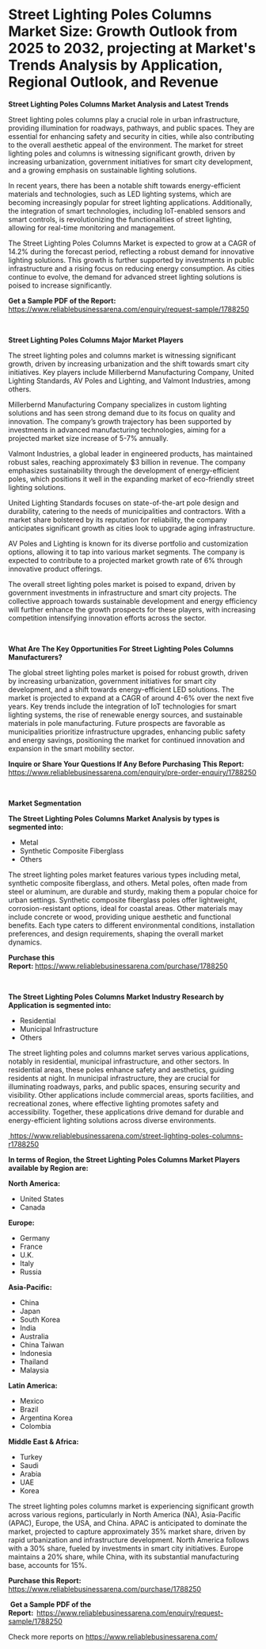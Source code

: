 <p><h1>Street Lighting Poles Columns Market Size: Growth Outlook from 2025 to 2032, projecting at Market's Trends Analysis by Application, Regional Outlook, and Revenue</h1></p><p><strong>Street Lighting Poles Columns Market Analysis and Latest Trends</strong></p>
<p><p>Street lighting poles columns play a crucial role in urban infrastructure, providing illumination for roadways, pathways, and public spaces. They are essential for enhancing safety and security in cities, while also contributing to the overall aesthetic appeal of the environment. The market for street lighting poles and columns is witnessing significant growth, driven by increasing urbanization, government initiatives for smart city development, and a growing emphasis on sustainable lighting solutions.</p><p>In recent years, there has been a notable shift towards energy-efficient materials and technologies, such as LED lighting systems, which are becoming increasingly popular for street lighting applications. Additionally, the integration of smart technologies, including IoT-enabled sensors and smart controls, is revolutionizing the functionalities of street lighting, allowing for real-time monitoring and management.</p><p>The Street Lighting Poles Columns Market is expected to grow at a CAGR of 14.2% during the forecast period, reflecting a robust demand for innovative lighting solutions. This growth is further supported by investments in public infrastructure and a rising focus on reducing energy consumption. As cities continue to evolve, the demand for advanced street lighting solutions is poised to increase significantly.</p></p>
<p><strong>Get a Sample PDF of the Report:&nbsp;</strong> <a href="https://www.reliablebusinessarena.com/enquiry/request-sample/1788250?utm_campaign=3170&utm_medium=2&utm_source=Github&utm_content=ia&utm_term=05042025&utm_id=street-lighting-poles-columns">https://www.reliablebusinessarena.com/enquiry/request-sample/1788250</a></p>
<p>&nbsp;</p>
<p><strong>Street Lighting Poles Columns Major Market Players</strong></p>
<p><p>The street lighting poles and columns market is witnessing significant growth, driven by increasing urbanization and the shift towards smart city initiatives. Key players include Millerbernd Manufacturing Company, United Lighting Standards, AV Poles and Lighting, and Valmont Industries, among others.</p><p>Millerbernd Manufacturing Company specializes in custom lighting solutions and has seen strong demand due to its focus on quality and innovation. The company’s growth trajectory has been supported by investments in advanced manufacturing technologies, aiming for a projected market size increase of 5-7% annually.</p><p>Valmont Industries, a global leader in engineered products, has maintained robust sales, reaching approximately $3 billion in revenue. The company emphasizes sustainability through the development of energy-efficient poles, which positions it well in the expanding market of eco-friendly street lighting solutions.</p><p>United Lighting Standards focuses on state-of-the-art pole design and durability, catering to the needs of municipalities and contractors. With a market share bolstered by its reputation for reliability, the company anticipates significant growth as cities look to upgrade aging infrastructure.</p><p>AV Poles and Lighting is known for its diverse portfolio and customization options, allowing it to tap into various market segments. The company is expected to contribute to a projected market growth rate of 6% through innovative product offerings.</p><p>The overall street lighting poles market is poised to expand, driven by government investments in infrastructure and smart city projects. The collective approach towards sustainable development and energy efficiency will further enhance the growth prospects for these players, with increasing competition intensifying innovation efforts across the sector.</p></p>
<p>&nbsp;</p>
<p><strong>What Are The Key Opportunities For Street Lighting Poles Columns Manufacturers?</strong></p>
<p><p>The global street lighting poles market is poised for robust growth, driven by increasing urbanization, government initiatives for smart city development, and a shift towards energy-efficient LED solutions. The market is projected to expand at a CAGR of around 4-6% over the next five years. Key trends include the integration of IoT technologies for smart lighting systems, the rise of renewable energy sources, and sustainable materials in pole manufacturing. Future prospects are favorable as municipalities prioritize infrastructure upgrades, enhancing public safety and energy savings, positioning the market for continued innovation and expansion in the smart mobility sector.</p></p>
<p><strong>Inquire or Share Your Questions If Any Before Purchasing This Report:</strong> <a href="https://www.reliablebusinessarena.com/enquiry/pre-order-enquiry/1788250?utm_campaign=3170&utm_medium=2&utm_source=Github&utm_content=ia&utm_term=05042025&utm_id=street-lighting-poles-columns">https://www.reliablebusinessarena.com/enquiry/pre-order-enquiry/1788250</a></p>
<p>&nbsp;</p>
<p><strong>Market Segmentation</strong></p>
<p><strong>The Street Lighting Poles Columns Market Analysis by types is segmented into:</strong></p>
<p><ul><li>Metal</li><li>Synthetic Composite Fiberglass</li><li>Others</li></ul></p>
<p><p>The street lighting poles market features various types including metal, synthetic composite fiberglass, and others. Metal poles, often made from steel or aluminum, are durable and sturdy, making them a popular choice for urban settings. Synthetic composite fiberglass poles offer lightweight, corrosion-resistant options, ideal for coastal areas. Other materials may include concrete or wood, providing unique aesthetic and functional benefits. Each type caters to different environmental conditions, installation preferences, and design requirements, shaping the overall market dynamics.</p></p>
<p><strong>Purchase this Report:&nbsp;</strong><a href="https://www.reliablebusinessarena.com/purchase/1788250?utm_campaign=3170&utm_medium=2&utm_source=Github&utm_content=ia&utm_term=05042025&utm_id=street-lighting-poles-columns">https://www.reliablebusinessarena.com/purchase/1788250</a></p>
<p>&nbsp;</p>
<p><strong>The Street Lighting Poles Columns Market Industry Research by Application is segmented into:</strong></p>
<p><ul><li>Residential</li><li>Municipal Infrastructure</li><li>Others</li></ul></p>
<p><p>The street lighting poles and columns market serves various applications, notably in residential, municipal infrastructure, and other sectors. In residential areas, these poles enhance safety and aesthetics, guiding residents at night. In municipal infrastructure, they are crucial for illuminating roadways, parks, and public spaces, ensuring security and visibility. Other applications include commercial areas, sports facilities, and recreational zones, where effective lighting promotes safety and accessibility. Together, these applications drive demand for durable and energy-efficient lighting solutions across diverse environments.</p></p>
<p><a href="https://www.reliablebusinessarena.com/street-lighting-poles-columns-r1788250?utm_campaign=3170&utm_medium=2&utm_source=Github&utm_content=ia&utm_term=05042025&utm_id=street-lighting-poles-columns">&nbsp;https://www.reliablebusinessarena.com/street-lighting-poles-columns-r1788250</a></p>
<p><strong>In terms of Region, the Street Lighting Poles Columns Market Players available by Region are:</strong></p>
<p>
    <p> <strong> North America: </strong>
        <ul>
            <li>United States</li>
            <li>Canada</li>
        </ul>
        </p> 
    <p> <strong> Europe: </strong>
        <ul>
            <li>Germany</li>
            <li>France</li>
            <li>U.K.</li>
            <li>Italy</li>
            <li>Russia</li>
        </ul>
        </p> 
    <p> <strong> Asia-Pacific: </strong>
        <ul>
            <li>China</li>
            <li>Japan</li>
            <li>South Korea</li>
            <li>India</li>
            <li>Australia</li>
            <li>China Taiwan</li>
            <li>Indonesia</li>
            <li>Thailand</li>
            <li>Malaysia</li>
        </ul>
        </p> 
    <p> <strong> Latin America: </strong>
        <ul>
            <li>Mexico</li>
            <li>Brazil</li>
            <li>Argentina Korea</li>
            <li>Colombia</li>
        </ul>
        </p> 
    <p> <strong> Middle East & Africa: </strong>
        <ul>
            <li>Turkey</li>
            <li>Saudi</li>
            <li>Arabia</li>
            <li>UAE</li>
            <li>Korea</li>
        </ul>
    </p>
    </p>
<p><p>The street lighting poles columns market is experiencing significant growth across various regions, particularly in North America (NA), Asia-Pacific (APAC), Europe, the USA, and China. APAC is anticipated to dominate the market, projected to capture approximately 35% market share, driven by rapid urbanization and infrastructure development. North America follows with a 30% share, fueled by investments in smart city initiatives. Europe maintains a 20% share, while China, with its substantial manufacturing base, accounts for 15%.</p></p>
<p><strong>Purchase this Report: </strong><a href="https://www.reliablebusinessarena.com/purchase/1788250?utm_campaign=3170&utm_medium=2&utm_source=Github&utm_content=ia&utm_term=05042025&utm_id=street-lighting-poles-columns">https://www.reliablebusinessarena.com/purchase/1788250</a></p>
<p>&nbsp;<strong>Get a Sample PDF of the Report:&nbsp;&nbsp;</strong><a href="https://www.reliablebusinessarena.com/enquiry/request-sample/1788250?utm_campaign=3170&utm_medium=2&utm_source=Github&utm_content=ia&utm_term=05042025&utm_id=street-lighting-poles-columns">https://www.reliablebusinessarena.com/enquiry/request-sample/1788250</a></p>
<p><strong></strong></p>
<p>Check more reports on <a href="https://www.reliablebusinessarena.com/?utm_campaign=3170&utm_medium=2&utm_source=Github&utm_content=ia&utm_term=05042025&utm_id=street-lighting-poles-columns">https://www.reliablebusinessarena.com/</a></p>